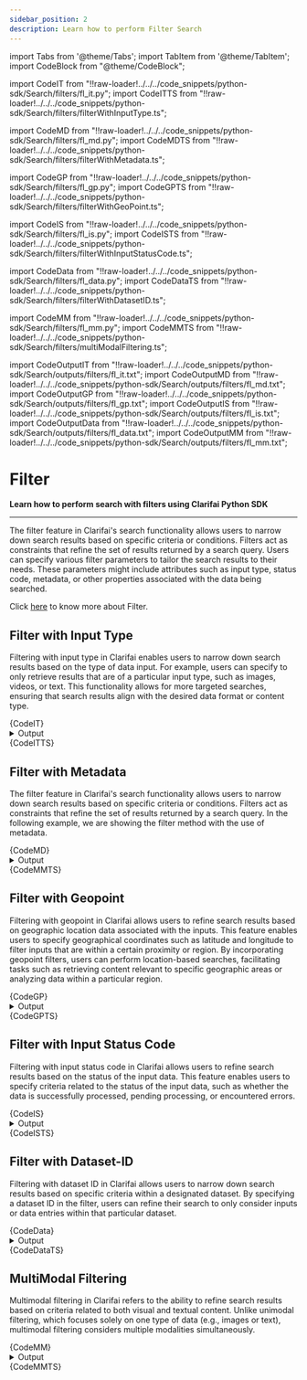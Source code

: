 ```yaml
---
sidebar_position: 2
description: Learn how to perform Filter Search 
---
```


import Tabs from '@theme/Tabs';
import TabItem from '@theme/TabItem';
import CodeBlock from "@theme/CodeBlock";


import CodeIT from "!!raw-loader!../../../code_snippets/python-sdk/Search/filters/fl_it.py";
import CodeITTS from "!!raw-loader!../../../code_snippets/python-sdk/Search/filters/filterWithInputType.ts";

import CodeMD from "!!raw-loader!../../../code_snippets/python-sdk/Search/filters/fl_md.py";
import CodeMDTS from "!!raw-loader!../../../code_snippets/python-sdk/Search/filters/filterWithMetadata.ts";


import CodeGP from "!!raw-loader!../../../code_snippets/python-sdk/Search/filters/fl_gp.py";
import CodeGPTS from "!!raw-loader!../../../code_snippets/python-sdk/Search/filters/filterWithGeoPoint.ts";


import CodeIS from "!!raw-loader!../../../code_snippets/python-sdk/Search/filters/fl_is.py";
import CodeISTS from "!!raw-loader!../../../code_snippets/python-sdk/Search/filters/filterWithInputStatusCode.ts";

import CodeData from "!!raw-loader!../../../code_snippets/python-sdk/Search/filters/fl_data.py";
import CodeDataTS from "!!raw-loader!../../../code_snippets/python-sdk/Search/filters/filterWithDatasetID.ts";

import CodeMM from "!!raw-loader!../../../code_snippets/python-sdk/Search/filters/fl_mm.py";
import CodeMMTS from "!!raw-loader!../../../code_snippets/python-sdk/Search/filters/multiModalFiltering.ts";


import CodeOutputIT from "!!raw-loader!../../../code_snippets/python-sdk/Search/outputs/filters/fl_it.txt";
import CodeOutputMD from "!!raw-loader!../../../code_snippets/python-sdk/Search/outputs/filters/fl_md.txt";
import CodeOutputGP from "!!raw-loader!../../../code_snippets/python-sdk/Search/outputs/filters/fl_gp.txt";
import CodeOutputIS from "!!raw-loader!../../../code_snippets/python-sdk/Search/outputs/filters/fl_is.txt";
import CodeOutputData from "!!raw-loader!../../../code_snippets/python-sdk/Search/outputs/filters/fl_data.txt";
import CodeOutputMM from "!!raw-loader!../../../code_snippets/python-sdk/Search/outputs/filters/fl_mm.txt";





# Filter

**Learn how to perform search with filters using Clarifai Python SDK**
<hr />

The filter feature in Clarifai's search functionality allows users to narrow down search results based on specific criteria or conditions. Filters act as constraints that refine the set of results returned by a search query. Users can specify various filter parameters to tailor the search results to their needs. These parameters might include attributes such as input type, status code, metadata, or other properties associated with the data being searched.

Click [here](https://docs.clarifai.com/api-guide/search/filter) to know more about Filter.


##  Filter with Input Type

Filtering with input type in Clarifai enables users to narrow down search results based on the type of data input. For example, users can specify to only retrieve results that are of a particular input type, such as images, videos, or text. This functionality allows for more targeted searches, ensuring that search results align with the desired data format or content type.


<Tabs>
<TabItem value="python" label="Python">
    <CodeBlock className="language-python">{CodeIT}</CodeBlock>
    <details>
  <summary>Output</summary>
    <CodeBlock className="language-text">{CodeOutputIT}</CodeBlock>
    <img src="/img/python-sdk/fl_it.png" width="700" height="700" />
</details>
</TabItem>
<TabItem value="typescript" label="Typescript">
    <CodeBlock className="language-typescript">{CodeITTS}</CodeBlock>
</TabItem>
</Tabs>





## Filter with Metadata 
The filter feature in Clarifai's search functionality allows users to narrow down search results based on specific criteria or conditions. Filters act as constraints that refine the set of results returned by a search query. In the following example, we are showing the filter method with the use of metadata.

<Tabs>
<TabItem value="python" label="Python">
    <CodeBlock className="language-python">{CodeMD}</CodeBlock>
    <details>
  <summary>Output</summary>
    <CodeBlock className="language-text">{CodeOutputMD}</CodeBlock>
    <img src="/img/python-sdk/fl_md.png" width="700" height="700" />
</details>
</TabItem>
<TabItem value="typescript" label="Typescript">
    <CodeBlock className="language-typescript">{CodeMMTS}</CodeBlock>
</TabItem>
</Tabs>







## Filter with Geopoint

Filtering with geopoint in Clarifai allows users to refine search results based on geographic location data associated with the inputs. This feature enables users to specify geographical coordinates such as latitude and longitude to filter inputs that are within a certain proximity or region. By incorporating geopoint filters, users can perform location-based searches, facilitating tasks such as retrieving content relevant to specific geographic areas or analyzing data within a particular region.


<Tabs>
<TabItem value="python" label="Python">
    <CodeBlock className="language-python">{CodeGP}</CodeBlock>
    <details>
  <summary>Output</summary>
    <CodeBlock className="language-text">{CodeOutputGP}</CodeBlock>
    <img src="/img/python-sdk/fl_gp.png" width="700" height="700" />
</details>
</TabItem>
<TabItem value="typescript" label="Typescript">
    <CodeBlock className="language-typescript">{CodeGPTS}</CodeBlock>
</TabItem>
</Tabs>





## Filter with Input Status Code

Filtering with input status code in Clarifai allows users to refine search results based on the status of the input data. This feature enables users to specify criteria related to the status of the input data, such as whether the data is successfully processed, pending processing, or encountered errors. 


<Tabs>
<TabItem value="python" label="Python">
    <CodeBlock className="language-python">{CodeIS}</CodeBlock>
    <details>
  <summary>Output</summary>
    <CodeBlock className="language-text">{CodeOutputIS}</CodeBlock>
    <img src="/img/python-sdk/fl_is.png" width="700" height="700" />
</details>
</TabItem>
<TabItem value="typescript" label="Typescript">
    <CodeBlock className="language-typescript">{CodeISTS}</CodeBlock>
</TabItem>
</Tabs>




## Filter with Dataset-ID

Filtering with dataset ID in Clarifai allows users to narrow down search results based on specific criteria within a designated dataset. By specifying a dataset ID in the filter, users can refine their search to only consider inputs or data entries within that particular dataset. 

<Tabs>
<TabItem value="python" label="Python">
    <CodeBlock className="language-python">{CodeData}</CodeBlock>
    <details>
  <summary>Output</summary>
    <CodeBlock className="language-text">{CodeOutputData}</CodeBlock>
    <img src="/img/python-sdk/fl_data.png" width="700" height="700" />
</details>
</TabItem>
<TabItem value="typescript" label="Typescript">
    <CodeBlock className="language-typescript">{CodeDataTS}</CodeBlock>
</TabItem>
</Tabs>



## MultiModal Filtering

Multimodal filtering in Clarifai refers to the ability to refine search results based on criteria related to both visual and textual content. Unlike unimodal filtering, which focuses solely on one type of data (e.g., images or text), multimodal filtering considers multiple modalities simultaneously.

<Tabs>
<TabItem value="python" label="Python">
    <CodeBlock className="language-python">{CodeMM}</CodeBlock>
    <details>
  <summary>Output</summary>
    <CodeBlock className="language-text">{CodeOutputMM}</CodeBlock>
    <img src="/img/python-sdk/fl_mm.png" width="700" height="700" />
</details>
</TabItem>
<TabItem value="typescript" label="Typescript">
    <CodeBlock className="language-typescript">{CodeMMTS}</CodeBlock>
</TabItem>
</Tabs>


